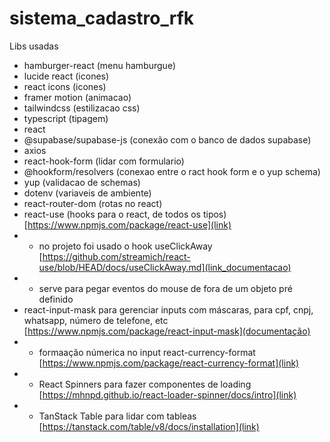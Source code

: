 # sistema_cadastro_rfk

Libs usadas

- hamburger-react (menu hamburgue)
- lucide react (icones)
- react icons (icones)
- framer motion (animacao)
- tailwindcss (estilizacao css)
- typescript (tipagem)
- react  
- @supabase/supabase-js (conexão com o banco de dados supabase)
- axios 
- react-hook-form (lidar com formulario)
- @hookform/resolvers (conexao entre o ract hook form e o yup schema)
- yup (validacao de schemas)
- dotenv (variaveis de ambiente)
- react-router-dom (rotas no react)
- react-use (hooks para o react, de todos os tipos) [https://www.npmjs.com/package/react-use](link)
- - no projeto foi usado o hook  useClickAway [https://github.com/streamich/react-use/blob/HEAD/docs/useClickAway.md](link_documentacao)
- - serve para pegar eventos do mouse de fora de um objeto pré definido
- react-input-mask para gerenciar inputs com máscaras, para cpf, cnpj, whatsapp, número de telefone, etc [https://www.npmjs.com/package/react-input-mask](documentação)
- - formaação númerica no input react-currency-format [https://www.npmjs.com/package/react-currency-format](link)
- - React Spinners para fazer componentes de loading [https://mhnpd.github.io/react-loader-spinner/docs/intro](link)
- - TanStack Table para lidar com tableas [https://tanstack.com/table/v8/docs/installation](link)